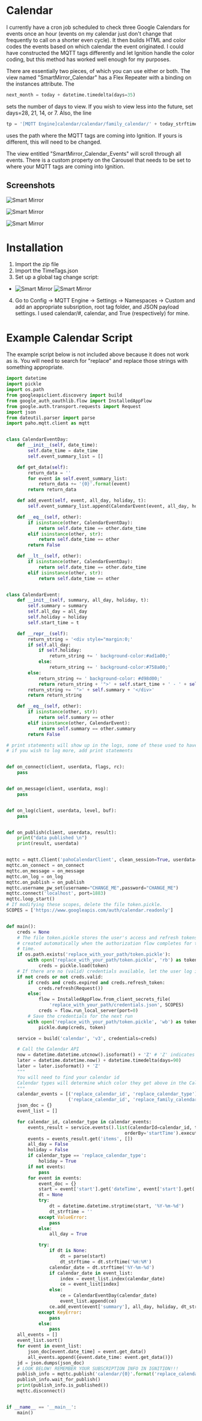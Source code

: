 # Calendar
I currently have a cron job scheduled to check three Google Calendars for events once an hour (events on my calendar just don't change that frequently to call on a shorter even cycle). It then builds HTML and color codes the events based on which calendar the event originated. I could have constructed the MQTT tags differently and let Ignition handle the color coding, but this method has worked well enough for my purposes. 

There are essentially two pieces, of which you can use either or both. The view named "SmartMirror_Calendar" has a Flex Repeater with a binding on the instances attribute. The
```python
next_month = today + datetime.timedelta(days=35)
```
sets the number of days to view. If you wish to view less into the future, set days=28, 21, 14, or 7. Also, the line
```python
tp = '[MQTT Engine]calendar/calendar/family_calendar/' + today_strftime
```
uses the path where the MQTT tags are coming into Ignition. If yours is different, this will need to be changed.

The view entitled "SmartMirror_Calendar_Events" will scroll through all events. There is a custom property on the Carousel that needs to be set to where your MQTT tags are coming into Ignition.

## Screenshots
![Smart Mirror](/calendar/images/CalendarAddOn_Screenshot.png)

![Smart Mirror](/calendar/images/CalendarAddOn_EventsCarousel_Before.png)

![Smart Mirror](/calendar/images/CalendarAddOn_EventsCarousel.png)

# Installation
1. Import the zip file
2. Import the TimeTags.json
3. Set up a global tag change script:
* ![Smart Mirror](/calendar/images/CalendarAddOn_Maintenance.png)
![Smart Mirror](/calendar/images/CalendarAddOn_Maintenance_Script.png)
4. Go to Config -> MQTT Engine -> Settings -> Namespaces -> Custom and add an appropriate subsription, root tag folder, and JSON payload settings. I used calendar/#, calendar, and True (respectively) for mine.

# Example Calendar Script
The example script below is not included above because it does not work as is. You will need to search for "replace" and replace those strings with something appropriate. 

```python
import datetime
import pickle
import os.path
from googleapiclient.discovery import build
from google_auth_oauthlib.flow import InstalledAppFlow
from google.auth.transport.requests import Request
import json
from dateutil.parser import parse
import paho.mqtt.client as mqtt


class CalendarEventDay:
    def __init__(self, date_time):
        self.date_time = date_time
        self.event_summary_list = []

    def get_data(self):
        return_data = ''
        for event in self.event_summary_list:
            return_data += '{0}'.format(event)
        return return_data

    def add_event(self, event, all_day, holiday, t):
        self.event_summary_list.append(CalendarEvent(event, all_day, holiday, t))

    def __eq__(self, other):
        if isinstance(other, CalendarEventDay):
            return self.date_time == other.date_time
        elif isinstance(other, str):
            return self.date_time == other
        return False

    def __lt__(self, other):
        if isinstance(other, CalendarEventDay):
            return self.date_time == other.date_time
        elif isinstance(other, str):
            return self.date_time == other


class CalendarEvent:
    def __init__(self, summary, all_day, holiday, t):
        self.summary = summary
        self.all_day = all_day
        self.holiday = holiday
        self.start_time = t

    def __repr__(self):
        return_string = '<div style="margin:0;'
        if self.all_day:
            if self.holiday:
                return_string += ' background-color:#ad1a00;'
            else:
                return_string += ' background-color:#758a00;'
        else:
            return_string += ' background-color: #d98d00;'
            return return_string + '">' + self.start_time + ' - ' + self.summary + '</div>'
        return_string += '">' + self.summary + '</div>'
        return return_string

    def __eq__(self, other):
        if isinstance(other, str):
            return self.summary == other
        elif isinstance(other, CalendarEvent):
            return self.summary == other.summary
        return False

# print statements will show up in the logs, some of these used to have elaborate print statements, but have pass now
# if you wish to log more, add print statements


def on_connect(client, userdata, flags, rc):
    pass


def on_message(client, userdata, msg):
    pass


def on_log(client, userdata, level, buf):
    pass


def on_publish(client, userdata, result):
    print("data published \n")
    print(result, userdata)


mqttc = mqtt.Client('pahoCalendarClient', clean_session=True, userdata=None, transport='tcp')
mqttc.on_connect = on_connect
mqttc.on_message = on_message
mqttc.on_log = on_log
mqttc.on_publish = on_publish
mqttc.username_pw_set(username="CHANGE_ME",password="CHANGE_ME")
mqttc.connect('localhost', port=1883)
mqttc.loop_start()
# If modifying these scopes, delete the file token.pickle.
SCOPES = ['https://www.googleapis.com/auth/calendar.readonly']


def main():
    creds = None
    # The file token.pickle stores the user's access and refresh tokens, and is
    # created automatically when the authorization flow completes for the first
    # time.
    if os.path.exists('replace_with_your_path/token.pickle'):
        with open('replace_with_your_path/token.pickle', 'rb') as token:
            creds = pickle.load(token)
    # If there are no (valid) credentials available, let the user log in.
    if not creds or not creds.valid:
        if creds and creds.expired and creds.refresh_token:
            creds.refresh(Request())
        else:
            flow = InstalledAppFlow.from_client_secrets_file(
                'replace_with_your_path/credentials.json', SCOPES)
            creds = flow.run_local_server(port=0)
        # Save the credentials for the next run
        with open('replace_with_your_path/token.pickle', 'wb') as token:
            pickle.dump(creds, token)

    service = build('calendar', 'v3', credentials=creds)

    # Call the Calendar API
    now = datetime.datetime.utcnow().isoformat() + 'Z' # 'Z' indicates UTC time
    later = datetime.datetime.now() + datetime.timedelta(days=90)
    later = later.isoformat() + 'Z'
    """
    You will need to find your calendar id
    Calendar types will determine which color they get above in the Calendar classes 
    """
    calendar_events = [('replace_calendar_id', 'replace_calendar_type'),
                       ('replace_calendar_id', 'replace_family_calendar')]
    json_doc = {}
    event_list = []

    for calendar_id, calendar_type in calendar_events:
        events_result = service.events().list(calendarId=calendar_id, timeMin=now, timeMax=later, singleEvents=True,
                                            orderBy='startTime').execute()
        events = events_result.get('items', [])
        all_day = False
        holiday = False
        if calendar_type == 'replace_calendar_type':
            holiday = True
        if not events:
            pass
        for event in events:
            event_doc = {}
            start = event['start'].get('dateTime', event['start'].get('date'))
            dt = None
            try:
                dt = datetime.datetime.strptime(start, '%Y-%m-%d')
                dt_strftime = ''
            except ValueError:
                pass
            else:
                all_day = True

            try:
                if dt is None:
                    dt = parse(start)
                    dt_strftime = dt.strftime('%H:%M')
                calendar_date = dt.strftime('%Y-%m-%d')
                if calendar_date in event_list:
                    index = event_list.index(calendar_date)
                    ce = event_list[index]
                else:
                    ce = CalendarEventDay(calendar_date)
                    event_list.append(ce)
                ce.add_event(event['summary'], all_day, holiday, dt_strftime)
            except KeyError:
                pass
            else:
                pass
    all_events = []
    event_list.sort()
    for event in event_list:
        json_doc[event.date_time] = event.get_data()
        all_events.append({event.date_time: event.get_data()})
    jd = json.dumps(json_doc)
    # LOOK BELOW! REMEMBER YOUR SUBSCRIPTION INFO IN IGNITION!!!
    publish_info = mqttc.publish('calendar/{0}'.format('replace_calendar_type'), payload=jd)
    publish_info.wait_for_publish()
    print(publish_info.is_published())
    mqttc.disconnect()


if __name__ == '__main__':
    main()
```
